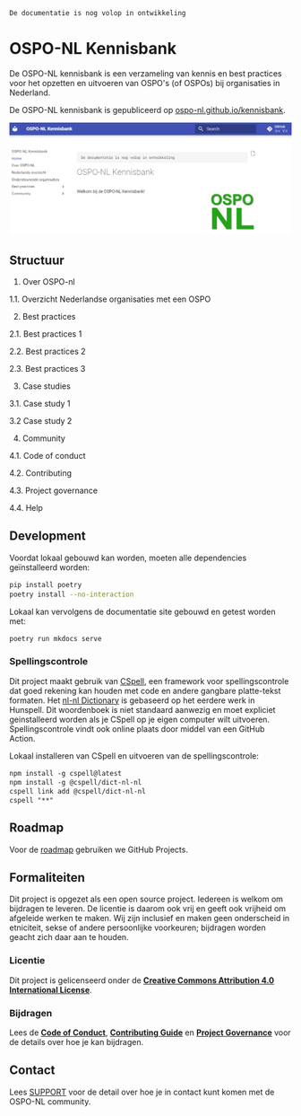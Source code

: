 ```{warning}
De documentatie is nog volop in ontwikkeling
```

# OSPO-NL Kennisbank

De OSPO-NL kennisbank is een verzameling van kennis en best practices voor het opzetten en uitvoeren van OSPO's (of OSPOs) bij organisaties in Nederland.

De OSPO-NL kennisbank is gepubliceerd op [ospo-nl.github.io/kennisbank](https://ospo-nl.github.io/kennisbank/).

![Kennisbank Screenshot](docs/assets/images/screenshot-kennisbank-OSPO-NL.png)

## Structuur

1. Over OSPO-nl

1.1. Overzicht Nederlandse organisaties met een OSPO

2. Best practices

2.1. Best practices 1

2.2. Best practices 2

2.3. Best practices 3

3. Case studies

3.1. Case study 1

3.2 Case study 2

4. Community

4.1. Code of conduct

4.2. Contributing

4.3. Project governance

4.4. Help

## Development

Voordat lokaal gebouwd kan worden, moeten alle dependencies geïnstalleerd worden:

```bash
pip install poetry
poetry install --no-interaction
```

Lokaal kan vervolgens de documentatie site gebouwd en getest worden met:

```bash
poetry run mkdocs serve
```

### Spellingscontrole

Dit project maakt gebruik van [CSpell](https://cspell.org/), een framework voor spellingscontrole dat goed rekening kan houden met code en andere gangbare platte-tekst formaten.
Het [nl-nl Dictionary](https://github.com/streetsidesoftware/cspell-dicts/tree/main/dictionaries/nl_NL) is gebaseerd op het eerdere werk in Hunspell.
Dit woordenboek is niet standaard aanwezig en moet expliciet geinstalleerd worden als je CSpell op je eigen computer wilt uitvoeren.
Spellingscontrole vindt ook online plaats door middel van een GitHub Action.

Lokaal installeren van CSpell en uitvoeren van de spellingscontrole:

```
npm install -g cspell@latest
npm install -g @cspell/dict-nl-nl
cspell link add @cspell/dict-nl-nl
cspell "**"
```

## Roadmap

Voor de [roadmap](https://github.com/orgs/ospo-nl/projects/1) gebruiken we GitHub Projects.


## Formaliteiten

Dit project is opgezet als een open source project. Iedereen is welkom om bijdragen te leveren. De licentie is daarom
ook vrij en geeft ook vrijheid om afgeleide werken te maken. Wij zijn inclusief en maken geen onderscheid in etniciteit,
sekse of andere persoonlijke voorkeuren; bijdragen worden geacht zich daar aan te houden.

### Licentie
Dit project is gelicenseerd onder de **[Creative Commons Attribution 4.0 International
License](https://github.com/ospo-nl/.github/blob/main/LICENSE)**.

### Bijdragen
Lees de **[Code of Conduct](https://ospo-nl.github.io/kennisbank/Community/CODE_OF_CONDUCT/)**, **[Contributing Guide](https://ospo-nl.github.io/kennisbank/Community/CONTRIBUTING/)** en **[Project Governance](https://ospo-nl.github.io/kennisbank/Community/PROJECT_GOVERNANCE/)** voor de details over hoe je kan bijdragen.


## Contact

Lees [SUPPORT](https://ospo-nl.github.io/kennisbank/Community/SUPPORT/) voor de detail over hoe je in contact kunt komen
met de OSPO-NL community.
